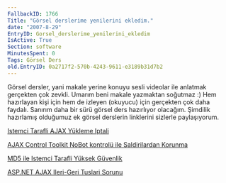 ```yaml
---
FallbackID: 1766
Title: "Görsel derslerime yenilerini ekledim."
date: "2007-8-29"
EntryID: Gorsel_derslerime_yenilerini_ekledim
IsActive: True
Section: software
MinutesSpent: 0
Tags: Görsel Ders
old.EntryID: 0a2717f2-570b-4243-9611-e3189b31d7b2
---
```

Görsel dersler, yani makale yerine konuyu sesli videolar ile anlatmak
gerçekten çok zevkli. Umarım beni makale yazmaktan soğutmaz :) Hem
hazırlayan kişi için hem de izleyen (okuyucu) için gerçekten çok daha
faydalı. Sanırım daha bir sürü görsel ders hazırlıyor olacağım. Şimdilik
hazırlamış olduğumuz ek görsel derslerin linklerini sizlerle
paylaşıyorum.

[Istemci Tarafli AJAX Yükleme
Iptali](http://www.nedirtv.com/VideoDetay.aspx?VideoID=61)

[AJAX Control Toolkit NoBot kontrolü ile Saldirilardan
Korunma](http://www.nedirtv.com/VideoDetay.aspx?VideoID=62)

[MD5 ile Istemci Tarafli Yüksek
Güvenlik](http://www.nedirtv.com/VideoDetay.aspx?VideoID=63)

[ASP.NET AJAX Ileri-Geri Tuslari
Sorunu](http://www.nedirtv.com/VideoDetay.aspx?VideoID=65)


